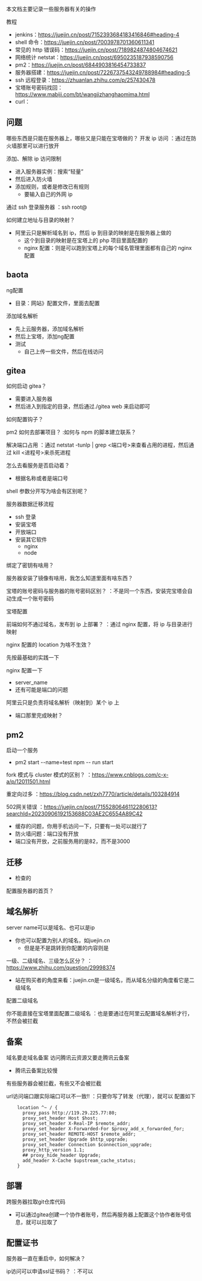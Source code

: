 本文档主要记录一些服务器有关的操作

教程

- jenkins：<https://juejin.cn/post/7152393684183416846#heading-4>
- shell 命令：<https://juejin.cn/post/7003978701360611341>
- 常见的 http 错误码：<https://juejin.cn/post/7189824874804674621>
- 网络统计 netstat：<https://juejin.cn/post/6950235187938590756>
- pm2：<https://juejin.cn/post/6844903816454733837>
- 服务器搭建：<https://juejin.cn/post/7226737543249788984#heading-5>
- ssh 远程登录：<https://zhuanlan.zhihu.com/p/257430478>
- 宝塔账号密码找回：<https://www.mabiji.com/bt/wangjizhanghaomima.html>
- curl：

## 问题

哪些东西是只能在服务器上，哪些又是只能在宝塔做的？
开发 ip 访问
：通过在防火墙那里可以进行放开

添加、解除 ip 访问限制

- 进入服务器实例：搜索“轻量”
- 然后进入防火墙
- 添加规则，或者是修改已有规则
  - 要输入自己的外网 ip

通过 ssh 登录服务器
：ssh root@<ip>

如何建立地址与目录的映射？

- 阿里云只是解析域名到 ip，然后 ip 到目录的映射是在服务器上做的
  - 这个到目录的映射是在宝塔上的 php 项目里面配置的
  - nginx 配置：则是可以跑到宝塔上的每个域名管理里面都有自己的 nginx 配置

## baota

ng配置

- 目录：网站》配置文件，里面去配置

添加域名解析

- 先上云服务器，添加域名解析
- 然后上宝塔，添加ng配置
- 测试
  - 自己上传一些文件，然后在线访问

## gitea

如何启动 gitea？

- 需要进入服务器
- 然后进入到指定的目录，然后通过./gitea web 来启动即可

如何配置钩子？

pm2 如何去部署项目？
:如何与 npm 的脚本建立联系？

解决端口占用
：通过 netstat -tunlp | grep <端口号>来查看占用的进程，然后通过 kill <进程号>来杀死进程

怎么去看服务是否启动着？

- 根据名称或者是端口号

shell 参数分开写为啥会有区别呢？

服务器数据迁移流程

- ssh 登录
- 安装宝塔
- 开放端口
- 安装其它软件
  - nginx
  - node

绑定了密钥有啥用？

服务器安装了镜像有啥用，我怎么知道里面有啥东西？

宝塔的账号密码与服务器的账号密码区别？
：不是同一个东西，安装完宝塔会自动生成一个账号密码

宝塔配置

前端如何不通过域名，发布到 ip 上部署？
：通过 nginx 配置，将 ip 与目录进行映射

nginx 配置的 location 为啥不生效？

先按最基础的实践一下

nginx 配置一下

- server_name
- 还有可能是端口的问题

阿里云只是负责将域名解析（映射到）某个 ip 上

- 端口那里完成映射？

## pm2

启动一个服务

- pm2 start --name=test npm -- run start

fork 模式与 cluster 模式的区别？
：<https://www.cnblogs.com/c-x-a/p/12011501.html>

重定向过多
：<https://blog.csdn.net/zxh7770/article/details/103284914>

502网关错误
：<https://juejin.cn/post/7155280646112280613?searchId=20230906192153688C03AE2C6554A89C42>

- 缓存的问题，你用手机访问一下，只要有一处可以就行了
- 防火墙问题：端口没有开放
- 端口没有开放，之前服务用的是82，而不是3000

## 迁移

- 检查的

配置服务器的首页？

## 域名解析

server name可以是域名、也可以是ip

- 你也可以配置为别人的域名，如juejin.cn
  - 但是是不是跳转到你配置的内容则是

一级、二级域名、三级怎么区分？
：<https://www.zhihu.com/question/29998374>

- 站在购买者的角度来看：juejin.cn是一级域名，而从域名分级的角度看它是二级域名

配置二级域名

你不能直接在宝塔里面配置二级域名
：也是要通过在阿里云配置域名解析才行，不然会被拦截

## 备案

域名要走域名备案
访问腾讯云资源又要走腾讯云备案

- 腾讯云备案比较慢

有些服务器会被拦截，有些又不会被拦截

url访问端口跟实际端口可以不一致!!
：只要你写了转发（代理），就可以
配置如下

```nginx
    location ^~ / {
      proxy_pass http://119.29.225.77:80;
      proxy_set_header Host $host;
      proxy_set_header X-Real-IP $remote_addr;
      proxy_set_header X-Forwarded-For $proxy_add_x_forwarded_for;
      proxy_set_header REMOTE-HOST $remote_addr;
      proxy_set_header Upgrade $http_upgrade;
      proxy_set_header Connection $connection_upgrade;
      proxy_http_version 1.1;
      ## proxy_hide_header Upgrade;
      add_header X-Cache $upstream_cache_status;
    }
```

## 部署

跨服务器拉取git仓库代码

- 可以通过gitea创建一个协作者账号，然后再服务器上配置这个协作者账号信息，就可以拉取了

## 配置证书

服务器一直在重启中，如何解决？

ip访问可以申请ssl证书码？
：不可以
